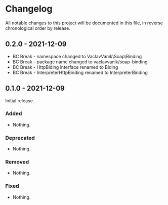 # Changelog

All notable changes to this project will be documented in this file, in reverse chronological order by release.

## 0.2.0 - 2021-12-09

- BC Break - namespace changed to VaclavVanik\Soap\Binding
- BC Break - package name changed to vaclavvanik/soap-binding
- BC Break - HttpBiding interface renamed to Biding
- BC Break - InterpreterHttpBinding renamed to InterpreterBinding

## 0.1.0 - 2021-12-09

Initial release.

### Added

- Nothing.

### Deprecated

- Nothing.

### Removed

- Nothing.

### Fixed

- Nothing.
